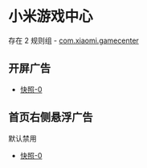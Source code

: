 # 小米游戏中心

存在 2 规则组 - [com.xiaomi.gamecenter](/src/apps/com.xiaomi.gamecenter.ts)

## 开屏广告

- [快照-0](https://i.gkd.li/import/12715833)

## 首页右侧悬浮广告

默认禁用

- [快照-0](https://i.gkd.li/import/12715800)
